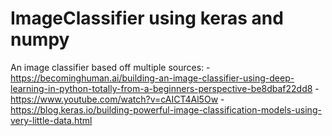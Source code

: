 # ImageClassifier using keras and numpy
An image classifier based off multiple sources:
-https://becominghuman.ai/building-an-image-classifier-using-deep-learning-in-python-totally-from-a-beginners-perspective-be8dbaf22dd8
-https://www.youtube.com/watch?v=cAICT4Al5Ow
-https://blog.keras.io/building-powerful-image-classification-models-using-very-little-data.html

